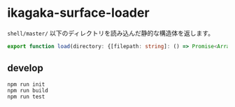 # ikagaka-surface-loader

`shell/master/` 以下のディレクトリを読み込んだ静的な構造体を返します。

```ts
export function load(directory: {[filepath: string]: () => Promise<ArrayBuffer>}): : Promise<Shell>;
```


## develop

```
npm run init
npm run build
npm run test
```